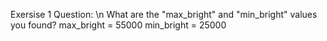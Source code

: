 
Exersise 1 Question: \n
  What are the "max_bright" and "min_bright" values you found?
  max_bright = 55000
  min_bright = 25000
